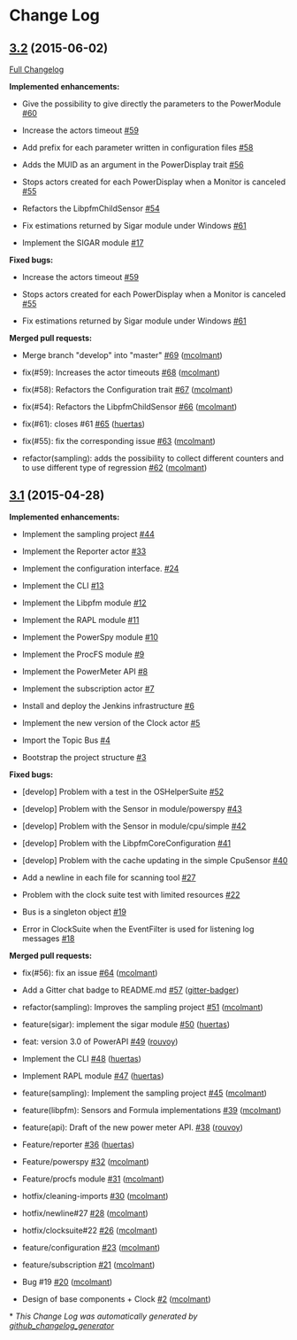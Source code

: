 # Change Log

## [3.2](https://github.com/Spirals-Team/powerapi/tree/3.2) (2015-06-02)

[Full Changelog](https://github.com/Spirals-Team/powerapi/compare/3.1...3.2)

**Implemented enhancements:**

- Give the possibility to give directly the parameters to the PowerModule [\#60](https://github.com/Spirals-Team/powerapi/issues/60)

- Increase the actors timeout [\#59](https://github.com/Spirals-Team/powerapi/issues/59)

- Add prefix for each parameter written in configuration files [\#58](https://github.com/Spirals-Team/powerapi/issues/58)

- Adds the MUID as an argument in the PowerDisplay trait [\#56](https://github.com/Spirals-Team/powerapi/issues/56)

- Stops actors created for each PowerDisplay when a Monitor is canceled [\#55](https://github.com/Spirals-Team/powerapi/issues/55)

- Refactors the LibpfmChildSensor [\#54](https://github.com/Spirals-Team/powerapi/issues/54)

- Fix estimations returned by Sigar module under Windows [\#61](https://github.com/Spirals-Team/powerapi/issues/61)

- Implement the SIGAR module [\#17](https://github.com/Spirals-Team/powerapi/issues/17)

**Fixed bugs:**

- Increase the actors timeout [\#59](https://github.com/Spirals-Team/powerapi/issues/59)

- Stops actors created for each PowerDisplay when a Monitor is canceled [\#55](https://github.com/Spirals-Team/powerapi/issues/55)

- Fix estimations returned by Sigar module under Windows [\#61](https://github.com/Spirals-Team/powerapi/issues/61)

**Merged pull requests:**

- Merge branch "develop" into "master" [\#69](https://github.com/Spirals-Team/powerapi/pull/69) ([mcolmant](https://github.com/mcolmant))

- fix\(\#59\): Increases the actor timeouts [\#68](https://github.com/Spirals-Team/powerapi/pull/68) ([mcolmant](https://github.com/mcolmant))

- fix\(\#58\): Refactors the Configuration trait [\#67](https://github.com/Spirals-Team/powerapi/pull/67) ([mcolmant](https://github.com/mcolmant))

- fix\(\#54\): Refactors the LibpfmChildSensor [\#66](https://github.com/Spirals-Team/powerapi/pull/66) ([mcolmant](https://github.com/mcolmant))

- fix\(\#61\): closes \#61 [\#65](https://github.com/Spirals-Team/powerapi/pull/65) ([huertas](https://github.com/huertas))

- fix\(\#55\): fix the corresponding issue [\#63](https://github.com/Spirals-Team/powerapi/pull/63) ([mcolmant](https://github.com/mcolmant))

- refactor\(sampling\): adds the possibility to collect different counters and to use different type of regression [\#62](https://github.com/Spirals-Team/powerapi/pull/62) ([mcolmant](https://github.com/mcolmant))

## [3.1](https://github.com/Spirals-Team/powerapi/tree/3.1) (2015-04-28)

**Implemented enhancements:**

- Implement the sampling project [\#44](https://github.com/Spirals-Team/powerapi/issues/44)

- Implement the Reporter actor [\#33](https://github.com/Spirals-Team/powerapi/issues/33)

- Implement the configuration interface. [\#24](https://github.com/Spirals-Team/powerapi/issues/24)

- Implement the CLI [\#13](https://github.com/Spirals-Team/powerapi/issues/13)

- Implement the Libpfm module [\#12](https://github.com/Spirals-Team/powerapi/issues/12)

- Implement the RAPL module [\#11](https://github.com/Spirals-Team/powerapi/issues/11)

- Implement the PowerSpy module [\#10](https://github.com/Spirals-Team/powerapi/issues/10)

- Implement the ProcFS module [\#9](https://github.com/Spirals-Team/powerapi/issues/9)

- Implement the PowerMeter API [\#8](https://github.com/Spirals-Team/powerapi/issues/8)

- Implement the subscription actor [\#7](https://github.com/Spirals-Team/powerapi/issues/7)

- Install and deploy the Jenkins infrastructure [\#6](https://github.com/Spirals-Team/powerapi/issues/6)

- Implement the new version of the Clock actor [\#5](https://github.com/Spirals-Team/powerapi/issues/5)

- Import the Topic Bus [\#4](https://github.com/Spirals-Team/powerapi/issues/4)

- Bootstrap the project structure [\#3](https://github.com/Spirals-Team/powerapi/issues/3)

**Fixed bugs:**

- \[develop\] Problem with a test in the OSHelperSuite [\#52](https://github.com/Spirals-Team/powerapi/issues/52)

- \[develop\] Problem with the Sensor in module/powerspy [\#43](https://github.com/Spirals-Team/powerapi/issues/43)

- \[develop\] Problem with the Sensor in module/cpu/simple [\#42](https://github.com/Spirals-Team/powerapi/issues/42)

- \[develop\] Problem with the LibpfmCoreConfiguration [\#41](https://github.com/Spirals-Team/powerapi/issues/41)

- \[develop\] Problem with the cache updating in the simple CpuSensor [\#40](https://github.com/Spirals-Team/powerapi/issues/40)

- Add a newline in each file for scanning tool [\#27](https://github.com/Spirals-Team/powerapi/issues/27)

- Problem with the clock suite test with limited resources [\#22](https://github.com/Spirals-Team/powerapi/issues/22)

- Bus is a singleton object [\#19](https://github.com/Spirals-Team/powerapi/issues/19)

- Error in ClockSuite when the EventFilter is used for listening log messages [\#18](https://github.com/Spirals-Team/powerapi/issues/18)

**Merged pull requests:**

- fix\(\#56\): fix an issue [\#64](https://github.com/Spirals-Team/powerapi/pull/64) ([mcolmant](https://github.com/mcolmant))

- Add a Gitter chat badge to README.md [\#57](https://github.com/Spirals-Team/powerapi/pull/57) ([gitter-badger](https://github.com/gitter-badger))

- refactor\(sampling\): Improves the sampling project [\#51](https://github.com/Spirals-Team/powerapi/pull/51) ([mcolmant](https://github.com/mcolmant))

- feature\(sigar\): implement the sigar module [\#50](https://github.com/Spirals-Team/powerapi/pull/50) ([huertas](https://github.com/huertas))

- feat: version 3.0 of PowerAPI [\#49](https://github.com/Spirals-Team/powerapi/pull/49) ([rouvoy](https://github.com/rouvoy))

- Implement the CLI [\#48](https://github.com/Spirals-Team/powerapi/pull/48) ([huertas](https://github.com/huertas))

- Implement RAPL module [\#47](https://github.com/Spirals-Team/powerapi/pull/47) ([huertas](https://github.com/huertas))

- feature\(sampling\): Implement the sampling project [\#45](https://github.com/Spirals-Team/powerapi/pull/45) ([mcolmant](https://github.com/mcolmant))

- feature\(libpfm\): Sensors and Formula implementations [\#39](https://github.com/Spirals-Team/powerapi/pull/39) ([mcolmant](https://github.com/mcolmant))

- feature\(api\): Draft of the new power meter API. [\#38](https://github.com/Spirals-Team/powerapi/pull/38) ([rouvoy](https://github.com/rouvoy))

- Feature/reporter [\#36](https://github.com/Spirals-Team/powerapi/pull/36) ([huertas](https://github.com/huertas))

- Feature/powerspy [\#32](https://github.com/Spirals-Team/powerapi/pull/32) ([mcolmant](https://github.com/mcolmant))

- Feature/procfs module [\#31](https://github.com/Spirals-Team/powerapi/pull/31) ([mcolmant](https://github.com/mcolmant))

- hotfix/cleaning-imports [\#30](https://github.com/Spirals-Team/powerapi/pull/30) ([mcolmant](https://github.com/mcolmant))

- hotfix/newline\#27 [\#28](https://github.com/Spirals-Team/powerapi/pull/28) ([mcolmant](https://github.com/mcolmant))

- hotfix/clocksuite\#22 [\#26](https://github.com/Spirals-Team/powerapi/pull/26) ([mcolmant](https://github.com/mcolmant))

- feature/configuration [\#23](https://github.com/Spirals-Team/powerapi/pull/23) ([mcolmant](https://github.com/mcolmant))

- feature/subscription [\#21](https://github.com/Spirals-Team/powerapi/pull/21) ([mcolmant](https://github.com/mcolmant))

- Bug \#19 [\#20](https://github.com/Spirals-Team/powerapi/pull/20) ([mcolmant](https://github.com/mcolmant))

- Design of base components + Clock [\#2](https://github.com/Spirals-Team/powerapi/pull/2) ([mcolmant](https://github.com/mcolmant))



\* *This Change Log was automatically generated by [github_changelog_generator](https://github.com/skywinder/Github-Changelog-Generator)*